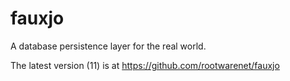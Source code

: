 # fauxjo
A database persistence layer for the real world.

The latest version (11) is at https://github.com/rootwarenet/fauxjo


